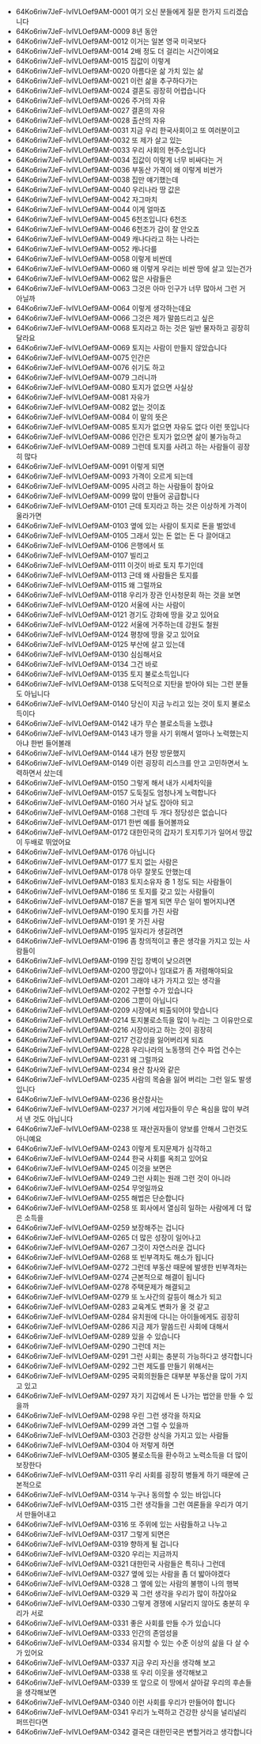 - 64Ko6riw7JeF-lvIVLOef9AM-0001 여기 오신 분들에게 질문 한가지 드리겠습니다
- 64Ko6riw7JeF-lvIVLOef9AM-0009 8년 동안
- 64Ko6riw7JeF-lvIVLOef9AM-0012 이거는 일본 영국 미국보다
- 64Ko6riw7JeF-lvIVLOef9AM-0014 2배 정도 더 걸리는 시간이에요
- 64Ko6riw7JeF-lvIVLOef9AM-0015 집값이 이렇게
- 64Ko6riw7JeF-lvIVLOef9AM-0020 아름다운 삶 가치 있는 삶
- 64Ko6riw7JeF-lvIVLOef9AM-0021 이런 삶을 추구하다가는
- 64Ko6riw7JeF-lvIVLOef9AM-0024 결혼도 굉장히 어렵습니다
- 64Ko6riw7JeF-lvIVLOef9AM-0026 주거의 자유
- 64Ko6riw7JeF-lvIVLOef9AM-0027 결혼의 자유
- 64Ko6riw7JeF-lvIVLOef9AM-0028 출산의 자유
- 64Ko6riw7JeF-lvIVLOef9AM-0031 지금 우리 한국사회이고 또 여러분이고
- 64Ko6riw7JeF-lvIVLOef9AM-0032 또 제가 살고 있는
- 64Ko6riw7JeF-lvIVLOef9AM-0033 우리 사회의 현주소입니다
- 64Ko6riw7JeF-lvIVLOef9AM-0034 집값이 이렇게 너무 비싸다는 거
- 64Ko6riw7JeF-lvIVLOef9AM-0036 부동산 가격이 왜 이렇게 비싼가
- 64Ko6riw7JeF-lvIVLOef9AM-0038 집만 얘기했는데
- 64Ko6riw7JeF-lvIVLOef9AM-0040 우리나라 땅 값은
- 64Ko6riw7JeF-lvIVLOef9AM-0042 자그마치
- 64Ko6riw7JeF-lvIVLOef9AM-0044 이게 얼마죠
- 64Ko6riw7JeF-lvIVLOef9AM-0045 6천조입니다 6천조
- 64Ko6riw7JeF-lvIVLOef9AM-0046 6천조가 감이 잘 안오죠
- 64Ko6riw7JeF-lvIVLOef9AM-0049 캐나다라고 하는 나라는
- 64Ko6riw7JeF-lvIVLOef9AM-0052 캐나다를
- 64Ko6riw7JeF-lvIVLOef9AM-0058 이렇게 비싼데
- 64Ko6riw7JeF-lvIVLOef9AM-0060 왜 이렇게 우리는 비싼 땅에 살고 있는건가
- 64Ko6riw7JeF-lvIVLOef9AM-0062 많은 사람들은
- 64Ko6riw7JeF-lvIVLOef9AM-0063 그것은 아마 인구가 너무 많아서 그런 거 아닐까
- 64Ko6riw7JeF-lvIVLOef9AM-0064 이렇게 생각하는데요
- 64Ko6riw7JeF-lvIVLOef9AM-0066 그것은 제가 말씀드리고 싶은
- 64Ko6riw7JeF-lvIVLOef9AM-0068 토지라고 하는 것은 일반 물자하고 굉장히 달라요
- 64Ko6riw7JeF-lvIVLOef9AM-0069 토지는 사람이 만들지 않았습니다
- 64Ko6riw7JeF-lvIVLOef9AM-0075 인간은
- 64Ko6riw7JeF-lvIVLOef9AM-0076 쉬기도 하고
- 64Ko6riw7JeF-lvIVLOef9AM-0079 그러니까
- 64Ko6riw7JeF-lvIVLOef9AM-0080 토지가 없으면 사실상
- 64Ko6riw7JeF-lvIVLOef9AM-0081 자유가
- 64Ko6riw7JeF-lvIVLOef9AM-0082 없는 것이죠
- 64Ko6riw7JeF-lvIVLOef9AM-0084 이 말의 뜻은
- 64Ko6riw7JeF-lvIVLOef9AM-0085 토지가 없으면 자유도 없다 이런 뜻입니다
- 64Ko6riw7JeF-lvIVLOef9AM-0086 인간은 토지가 없으면 삶이 불가능하고
- 64Ko6riw7JeF-lvIVLOef9AM-0089 그런데 토지를 사려고 하는 사람들이 굉장히 많다
- 64Ko6riw7JeF-lvIVLOef9AM-0091 이렇게 되면
- 64Ko6riw7JeF-lvIVLOef9AM-0093 가격이 오르게 되는데
- 64Ko6riw7JeF-lvIVLOef9AM-0095 사려고 하는 사람들이 참아요
- 64Ko6riw7JeF-lvIVLOef9AM-0099 많이 만들어 공급합니다
- 64Ko6riw7JeF-lvIVLOef9AM-0101 근데 토지라고 하는 것은 이상하게 가격이 올라가면
- 64Ko6riw7JeF-lvIVLOef9AM-0103 옆에 있는 사람이 토지로 돈을 벌었네
- 64Ko6riw7JeF-lvIVLOef9AM-0105 그래서 있는 돈 없는 돈 다 끌어대고
- 64Ko6riw7JeF-lvIVLOef9AM-0106 은행에서 또
- 64Ko6riw7JeF-lvIVLOef9AM-0107 빌리고
- 64Ko6riw7JeF-lvIVLOef9AM-0111 이것이 바로 토지 투기인데
- 64Ko6riw7JeF-lvIVLOef9AM-0113 근데 왜 사람들은 토지를
- 64Ko6riw7JeF-lvIVLOef9AM-0115 왜 그럴까요
- 64Ko6riw7JeF-lvIVLOef9AM-0118 우리가 장관 인사청문회 하는 것을 보면
- 64Ko6riw7JeF-lvIVLOef9AM-0120 서울에 사는 사람이
- 64Ko6riw7JeF-lvIVLOef9AM-0121 경기도 강화에 땅을 갖고 있어요
- 64Ko6riw7JeF-lvIVLOef9AM-0122 서울에 거주하는데 강원도 철원
- 64Ko6riw7JeF-lvIVLOef9AM-0124 평창에 땅을 갖고 있어요
- 64Ko6riw7JeF-lvIVLOef9AM-0125 부산에 살고 있는데
- 64Ko6riw7JeF-lvIVLOef9AM-0130 심심해서요
- 64Ko6riw7JeF-lvIVLOef9AM-0134 그건 바로
- 64Ko6riw7JeF-lvIVLOef9AM-0135 토지 불로소득입니다
- 64Ko6riw7JeF-lvIVLOef9AM-0138 도덕적으로 지탄을 받아야 되는 그런 분들도 아닙니다
- 64Ko6riw7JeF-lvIVLOef9AM-0140 당신이 지금 누리고 있는 것이 토지 불로소득이다
- 64Ko6riw7JeF-lvIVLOef9AM-0142 내가 무슨 블로소득을 노렸냐
- 64Ko6riw7JeF-lvIVLOef9AM-0143 내가 땅을 사기 위해서 얼마나 노력했는지 아냐 한번 들어볼래
- 64Ko6riw7JeF-lvIVLOef9AM-0144 내가 현장 방문했지
- 64Ko6riw7JeF-lvIVLOef9AM-0149 이런 굉장히 리스크를 안고 고민하면서 노력하면서 샀는데
- 64Ko6riw7JeF-lvIVLOef9AM-0150 그렇게 해서 내가 시세차익을
- 64Ko6riw7JeF-lvIVLOef9AM-0157 도둑질도 엄청나게 노력합니다
- 64Ko6riw7JeF-lvIVLOef9AM-0160 거사 날도 잡아야 되고
- 64Ko6riw7JeF-lvIVLOef9AM-0168 그런데 두 개다 정당성은 없습니다
- 64Ko6riw7JeF-lvIVLOef9AM-0171 한번 예를 들어볼까요
- 64Ko6riw7JeF-lvIVLOef9AM-0172 대한민국의 갑자기 토지투기가 일어서 땅값이 두배로 뛰었어요
- 64Ko6riw7JeF-lvIVLOef9AM-0176 아닙니다
- 64Ko6riw7JeF-lvIVLOef9AM-0177 토지 없는 사람은
- 64Ko6riw7JeF-lvIVLOef9AM-0178 아무 잘못도 안했는데
- 64Ko6riw7JeF-lvIVLOef9AM-0183 토지소유자 중 1 정도 되는 사람들이
- 64Ko6riw7JeF-lvIVLOef9AM-0186 또 토지를 갖고 있는 사람들이
- 64Ko6riw7JeF-lvIVLOef9AM-0187 돈을 벌게 되면 무슨 일이 벌어지냐면
- 64Ko6riw7JeF-lvIVLOef9AM-0190 토지를 가진 사람
- 64Ko6riw7JeF-lvIVLOef9AM-0191 못 가진 사람
- 64Ko6riw7JeF-lvIVLOef9AM-0195 일자리가 생길려면
- 64Ko6riw7JeF-lvIVLOef9AM-0196 좀 창의적이고 좋은 생각을 가지고 있는 사람들이
- 64Ko6riw7JeF-lvIVLOef9AM-0199 진입 장벽이 낮으려면
- 64Ko6riw7JeF-lvIVLOef9AM-0200 땅값이나 임대료가 좀 저렴해야되요
- 64Ko6riw7JeF-lvIVLOef9AM-0201 그래야 내가 가지고 있는 생각을
- 64Ko6riw7JeF-lvIVLOef9AM-0202 구현할 수가 있습니다
- 64Ko6riw7JeF-lvIVLOef9AM-0206 그뿐이 아닙니다
- 64Ko6riw7JeF-lvIVLOef9AM-0209 시장에서 퇴출되어야 맞습니다
- 64Ko6riw7JeF-lvIVLOef9AM-0214 토지불로소득을 많이 누리는 그 이유만으로
- 64Ko6riw7JeF-lvIVLOef9AM-0216 시장이라고 하는 것이 굉장히
- 64Ko6riw7JeF-lvIVLOef9AM-0217 건강성을 잃어버리게 되죠
- 64Ko6riw7JeF-lvIVLOef9AM-0228 우리나라의 노동쟁의 건수 파업 건수는
- 64Ko6riw7JeF-lvIVLOef9AM-0231 왜 그럴까요
- 64Ko6riw7JeF-lvIVLOef9AM-0234 용산 참사와 같은
- 64Ko6riw7JeF-lvIVLOef9AM-0235 사람의 목숨을 잃어 버리는 그런 일도 발생입니다
- 64Ko6riw7JeF-lvIVLOef9AM-0236 용산참사는
- 64Ko6riw7JeF-lvIVLOef9AM-0237 거기에 세입자들이 무슨 욕심을 많이 부려서 낸 것도 아닙니다
- 64Ko6riw7JeF-lvIVLOef9AM-0238 또 재산권자들이 양보를 안해서 그런것도 아니예요
- 64Ko6riw7JeF-lvIVLOef9AM-0243 이렇게 토지문제가 심각하고
- 64Ko6riw7JeF-lvIVLOef9AM-0244 한국 사회를 옥죄고 있어요
- 64Ko6riw7JeF-lvIVLOef9AM-0245 이것을 보면은
- 64Ko6riw7JeF-lvIVLOef9AM-0249 그런 사회는 원래 그런 것이 아니라
- 64Ko6riw7JeF-lvIVLOef9AM-0254 무엇일까요
- 64Ko6riw7JeF-lvIVLOef9AM-0255 해법은 단순합니다
- 64Ko6riw7JeF-lvIVLOef9AM-0258 또 회사에서 열심히 일하는 사람에게 더 많은 소득을
- 64Ko6riw7JeF-lvIVLOef9AM-0259 보장해주는 겁니다
- 64Ko6riw7JeF-lvIVLOef9AM-0265 더 많은 성장이 일어나고
- 64Ko6riw7JeF-lvIVLOef9AM-0267 그것이 자연스러운 겁니다
- 64Ko6riw7JeF-lvIVLOef9AM-0268 또 빈부격차도 해소가 됩니다
- 64Ko6riw7JeF-lvIVLOef9AM-0272 그런데 부동산 때문에 발생한 빈부격차는
- 64Ko6riw7JeF-lvIVLOef9AM-0274 근본적으로 해결이 됩니다
- 64Ko6riw7JeF-lvIVLOef9AM-0278 주택문제가 해결되고
- 64Ko6riw7JeF-lvIVLOef9AM-0279 또 노사간의 갈등이 해소가 되고
- 64Ko6riw7JeF-lvIVLOef9AM-0283 교육계도 변화가 올 것 같고
- 64Ko6riw7JeF-lvIVLOef9AM-0284 유치원에 다니는 아이들에게도 굉장히
- 64Ko6riw7JeF-lvIVLOef9AM-0286 지금 제가 말씀드린 사회에 대해서
- 64Ko6riw7JeF-lvIVLOef9AM-0289 있을 수 있습니다
- 64Ko6riw7JeF-lvIVLOef9AM-0290 그런데 저는
- 64Ko6riw7JeF-lvIVLOef9AM-0291 그런 사회는 충분히 가능하다고 생각합니다
- 64Ko6riw7JeF-lvIVLOef9AM-0292 그런 제도를 만들기 위해서는
- 64Ko6riw7JeF-lvIVLOef9AM-0295 국회의원들은 대부분 부동산을 많이 가지고 있고
- 64Ko6riw7JeF-lvIVLOef9AM-0297 자기 지갑에서 돈 나가는 법안을 만들 수 있을까
- 64Ko6riw7JeF-lvIVLOef9AM-0298 우린 그런 생각을 하지요
- 64Ko6riw7JeF-lvIVLOef9AM-0299 과연 그럴 수 있을까
- 64Ko6riw7JeF-lvIVLOef9AM-0303 건강한 상식을 가지고 있는 사람들
- 64Ko6riw7JeF-lvIVLOef9AM-0304 아 저렇게 하면
- 64Ko6riw7JeF-lvIVLOef9AM-0305 불로소득을 환수하고 노력소득을 더 많이 보장한다
- 64Ko6riw7JeF-lvIVLOef9AM-0311 우리 사회를 굉장히 병들게 하기 때문에 근본적으로
- 64Ko6riw7JeF-lvIVLOef9AM-0314 누구나 동의할 수 있는 바입니다
- 64Ko6riw7JeF-lvIVLOef9AM-0315 그런 생각들을 그런 여론들을 우리가 여기서 만들어내고
- 64Ko6riw7JeF-lvIVLOef9AM-0316 또 주위에 있는 사람들하고 나누고
- 64Ko6riw7JeF-lvIVLOef9AM-0317 그렇게 되면은
- 64Ko6riw7JeF-lvIVLOef9AM-0319 향하게 될 겁니다
- 64Ko6riw7JeF-lvIVLOef9AM-0320 우리는 지금까지
- 64Ko6riw7JeF-lvIVLOef9AM-0321 대한민국 사람들은 특히나 그런데
- 64Ko6riw7JeF-lvIVLOef9AM-0327 옆에 있는 사람을 좀 더 밟아야겠다
- 64Ko6riw7JeF-lvIVLOef9AM-0328 그 옆에 있는 사람의 불행이 나의 행복
- 64Ko6riw7JeF-lvIVLOef9AM-0329 꼭 그런 생각을 우리가 많이 하잖아요
- 64Ko6riw7JeF-lvIVLOef9AM-0330 그렇게 경쟁에 시달리지 않아도 충분히 우리가 서로
- 64Ko6riw7JeF-lvIVLOef9AM-0331 좋은 사회를 만들 수가 있습니다
- 64Ko6riw7JeF-lvIVLOef9AM-0333 인간의 존엄성을
- 64Ko6riw7JeF-lvIVLOef9AM-0334 유지할 수 있는 수준 이상의 삶을 다 살 수가 있어요
- 64Ko6riw7JeF-lvIVLOef9AM-0337 지금 우리 자신을 생각해 보고
- 64Ko6riw7JeF-lvIVLOef9AM-0338 또 우리 이웃을 생각해보고
- 64Ko6riw7JeF-lvIVLOef9AM-0339 또 앞으로 이 땅에서 살아갈 우리의 후손들을 생각해보면
- 64Ko6riw7JeF-lvIVLOef9AM-0340 이런 사회를 우리가 만들어야 합니다
- 64Ko6riw7JeF-lvIVLOef9AM-0341 우리가 노력하고 건강한 상식을 널리널리 퍼뜨린다면
- 64Ko6riw7JeF-lvIVLOef9AM-0342 결국은 대한민국은 변할거라고 생각합니다
